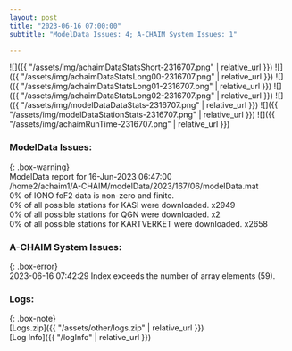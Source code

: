 ```yaml
---
layout: post
title: "2023-06-16 07:00:00"
subtitle: "ModelData Issues: 4; A-CHAIM System Issues: 1"

---
```


![]({{ "/assets/img/achaimDataStatsShort-2316707.png" | relative_url }})
![]({{ "/assets/img/achaimDataStatsLong00-2316707.png" | relative_url }})
![]({{ "/assets/img/achaimDataStatsLong01-2316707.png" | relative_url }})
![]({{ "/assets/img/achaimDataStatsLong02-2316707.png" | relative_url }})
![]({{ "/assets/img/modelDataDataStats-2316707.png" | relative_url }})
![]({{ "/assets/img/modelDataStationStats-2316707.png" | relative_url }})
![]({{ "/assets/img/achaimRunTime-2316707.png" | relative_url }})


### ModelData Issues:  
  
{: .box-warning}  
 ModelData report for 16-Jun-2023 06:47:00   
 /home2/achaim1/A-CHAIM/modelData/2023/167/06/modelData.mat   
 0% of IONO foF2 data is non-zero and finite.   
 0% of all possible stations for KASI were downloaded. x2949   
 0% of all possible stations for QGN were downloaded. x2   
 0% of all possible stations for KARTVERKET were downloaded. x2658   
  
### A-CHAIM System Issues:  
  
{: .box-error}  
2023-06-16 07:42:29 Index exceeds the number of array elements (59).  

### Logs:  
  
{: .box-note}  
[Logs.zip]({{ "/assets/other/logs.zip" | relative_url }})  
[Log Info]({{ "/logInfo" | relative_url }})  
